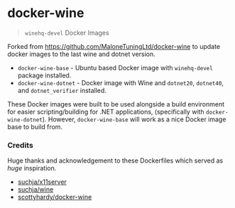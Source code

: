 # docker-wine
> `winehq-devel` Docker Images

Forked from https://github.com/MaloneTuningLtd/docker-wine to update docker images to the last wine and dotnet version.

- `docker-wine-base` - Ubuntu based Docker image with `winehq-devel` package installed.
- `docker-wine-dotnet` - Docker image with Wine and `dotnet20`, `dotnet40`, and `dotnet_verifier` installed.

These Docker images were built to be used alongside a build environment for easier scripting/building for .NET applications, (specifically with `docker-wine-dotnet`).
However, `docker-wine-base` will work as a nice Docker image base to build from.

### Credits
Huge thanks and acknowledgement to these Dockerfiles which served as _huge_ inspiration.

- [suchja/x11server]
- [suchja/wine]
- [scottyhardy/docker-wine]

[suchja/x11server]:https://github.com/suchja/x11server
[suchja/wine]:https://github.com/suchja/wine
[suchja/wix-toolset]:https://github.com/suchja/wix-toolset
[scottyhardy/docker-wine]:https://github.com/scottyhardy/docker-wine

